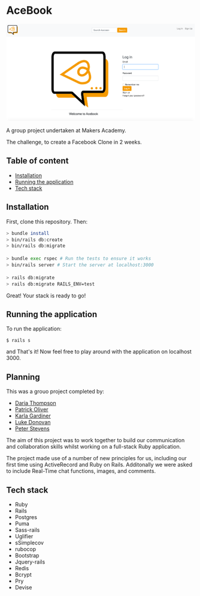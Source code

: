 # AceBook

![screenshot](https://raw.githubusercontent.com/Thatguy560/CV/master/Assets/Screenshot%202020-05-20%20at%2018.46.14.png)

A group project undertaken at Makers Academy. 

The challenge, to create a Facebook Clone in 2 weeks. 

## Table of content

- [Installation](#installation)
- [Running the application](#running-the-application)
- [Tech stack](#tech-stack)

## Installation

First, clone this repository. Then:

```bash
> bundle install
> bin/rails db:create
> bin/rails db:migrate

> bundle exec rspec # Run the tests to ensure it works
> bin/rails server # Start the server at localhost:3000

> rails db:migrate
> rails db:migrate RAILS_ENV=test
```

Great! Your stack is ready to go!

## Running the application

To run the application:

```
$ rails s
```

and That's it! Now feel free to play around with the application on localhost 3000.

## Planning

This was a grouo project completed by:

- [Daria Thompson](https://github.com/dariathompson)
- [Patrick Oliver](https://github.com/poliver24)
- [Karla Gardiner](https://github.com/KG700)
- [Luke Donovan](https://github.com/lukedonov)
- [Peter Stevens](https://github.com/thatguy560)

The aim of this project was to work together to build our communication and collaboration skills whilst working on a full-stack Ruby application.

The project made use of a number of new principles for us, including our first time using ActiveRecord and Ruby on Rails. 
Additonally we were asked to include Real-Time chat functions, images, and comments. 

## Tech stack

- Ruby
- Rails
- Postgres
- Puma
- Sass-rails
- Uglifier
- sSimplecov
- rubocop
- Bootstrap
- Jquery-rails
- Redis
- Bcrypt
- Pry
- Devise

